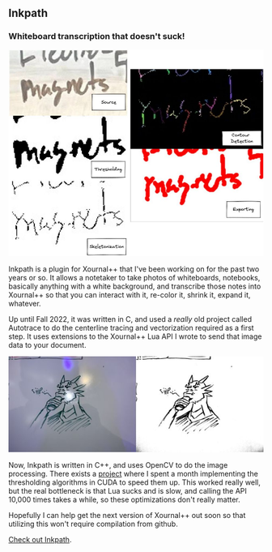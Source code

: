 ## Inkpath

### Whiteboard transcription that doesn't suck!

![Inkpath image transcription process](posts/images/inkpath_process.jpg)

Inkpath is a plugin for Xournal++ that I've been working on for the past two years or so. It allows a notetaker to take photos of whiteboards, notebooks, basically anything with a white background, and transcribe those notes into Xournal++ so that you can interact with it, re-color it, shrink it, expand it, whatever.

Up until Fall 2022, it was written in C, and used a _really_ old project called Autotrace to do the centerline tracing and vectorization required as a first step. It uses extensions to the Xournal++ Lua API I wrote to send that image data to your document.

![Inkpath image transcription process](posts/images/roland_sip_comparison.jpg)

Now, Inkpath is written in C++, and uses OpenCV to do the image processing. There exists a [project](https://github.com/WillNilges/inkpath-cuda) where I spent a month implementing the thresholding algorithms in CUDA to speed them up. This worked really well, but the real bottleneck is that Lua sucks and is slow, and calling the API 10,000 times takes a while, so these optimizations don't really matter.

Hopefully I can help get the next version of Xournal++ out soon so that utilizing this won't require compilation from github.

[Check out Inkpath](https://github.com/willnilges/inkpath).

